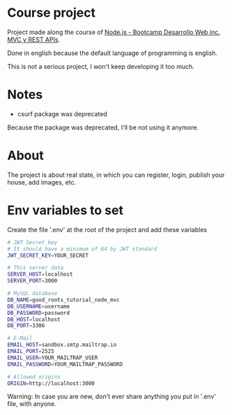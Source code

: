 # Course project

Project made along the course of [Node.js - Bootcamp Desarrollo Web inc. MVC y REST APIs](https://www.udemy.com/course/nodejs-bootcamp-desarrollo-web-mvc-y-rest-apis/).

Done in english because the default language of programming is english.

This is not a serious project, I won't keep developing it too much.

# Notes

- csurf package was deprecated

Because the package was deprecated, I'll be not using it anymore.

# About

The project is about real state, in which you can register, login, publish your house, add images, etc.

# Env variables to set

Create the file '.env' at the root of the project and add these variables

```bash
# JWT Secret key
# It should have a minimum of 64 by JWT standard
JWT_SECRET_KEY=YOUR_SECRET

# This server data
SERVER_HOST=localhost
SERVER_PORT=3000

# MySQL database
DB_NAME=good_roots_tutorial_node_mvc
DB_USERNAME=username
DB_PASSWORD=password
DB_HOST=localhost
DB_PORT=3306

# E-Mail
EMAIL_HOST=sandbox.smtp.mailtrap.io
EMAIL_PORT=2525
EMAIL_USER=YOUR_MAILTRAP_USER
EMAIL_PASSWORD=YOUR_MAILTRAP_PASSWORD

# Allowed origins
ORIGIN=http://localhost:3000
```

Warning: In case you are new, don't ever share anything you put in '.env' file, with anyone.
